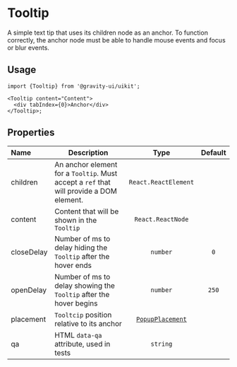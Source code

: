 <!--GITHUB_BLOCK-->

# Tooltip

<!--/GITHUB_BLOCK-->

A simple text tip that uses its children node as an anchor. To function correctly, the anchor node
must be able to handle mouse events and focus or blur events.

## Usage

```tsx
import {Tooltip} from '@gravity-ui/uikit';

<Tooltip content="Content">
  <div tabIndex={0}>Anchor</div>
</Tooltip>;
```

## Properties

| Name       | Description                                                                             |                       Type                       | Default |
| :--------- | --------------------------------------------------------------------------------------- | :----------------------------------------------: | :-----: |
| children   | An anchor element for a `Tooltip`. Must accept a `ref` that will provide a DOM element. |               `React.ReactElement`               |         |
| content    | Content that will be shown in the `Tooltip`                                             |                `React.ReactNode`                 |         |
| closeDelay | Number of ms to delay hiding the `Tooltip` after the hover ends                         |                     `number`                     |   `0`   |
| openDelay  | Number of ms to delay showing the `Tooltip` after the hover begins                      |                     `number`                     |  `250`  |
| placement  | `Tooltcip` position relative to its anchor                                              | [`PopupPlacement`](../Popup/README.md#placement) |         |
| qa         | HTML `data-qa` attribute, used in tests                                                 |                     `string`                     |         |
